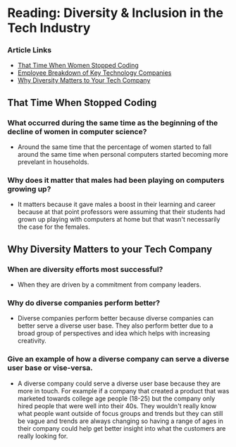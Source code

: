 # Reading: Diversity & Inclusion in the Tech Industry

### Article Links 
- [That Time When Women Stopped Coding](https://www.npr.org/sections/money/2014/10/21/357629765/when-women-stopped-coding)
- [Employee Breakdown of Key Technology Companies](https://informationisbeautiful.net/visualizations/diversity-in-tech/)
- [Why Diversity Matters to Your Tech Company](https://www.usatoday.com/story/tech/columnist/2015/07/21/why-diversity-matters-your-tech-company/30419871/)

## That Time When Stopped Coding 

### What occurred during the same time as the beginning of the decline of women in computer science?
- Around the same time that the percentage of women started to fall around the same time when personal computers started becoming more prevelant in households. 
### Why does it matter that males had been playing on computers growing up?
- It matters because it gave males a boost in their learning and career because at that point professors were assuming that their students had grown up playing with computers at home but that wasn't necessarily the case for the females. 

## Why Diversity Matters to your Tech Company

### When are diversity efforts most successful?
- When they are driven by a commitment from company leaders. 
### Why do diverse companies perform better?
- Diverse companies perform better because diverse companies can better serve a diverse user base. They also perform better due to a broad group of perspectives and idea which helps with increasing creativity. 
### Give an example of how a diverse company can serve a diverse user base or vise-versa.
- A diverse company could serve a diverse user base because they are more in touch. For example if a company that created a product that was marketed towards college age people (18-25) but the company only hired people that were well into their 40s. They wouldn't really know what people want outside of focus groups and trends but they can still be vague and trends are always changing so having a range of ages in their company could help get better insight into what the customers are really looking for.